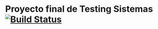 # Proyecto final de Testing Sistemas [![Build Status](https://travis-ci.com/Arbupa/Poke_Chio.svg?branch=master)](https://travis-ci.com/Arbupa/Poke_Chio)

